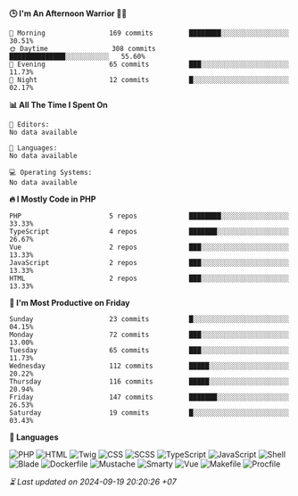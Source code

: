 <!--START_SECTION:readme-stats-->
**🕒 I'm An Afternoon Warrior 🥷🏻**

```text
🌅 Morning                169 commits         ████████░░░░░░░░░░░░░░░░░   30.51%
🌞 Daytime                308 commits         ██████████████░░░░░░░░░░░   55.60%
🌆 Evening                65 commits          ███░░░░░░░░░░░░░░░░░░░░░░   11.73%
🌙 Night                  12 commits          █░░░░░░░░░░░░░░░░░░░░░░░░   02.17%
```

**📊 All The Time I Spent On**

```text
📝 Editors:
No data available

💬 Languages:
No data available

💻 Operating Systems:
No data available
```

**🔥 I Mostly Code in PHP**

```text
PHP                      5 repos             ████████░░░░░░░░░░░░░░░░░   33.33%
TypeScript               4 repos             ███████░░░░░░░░░░░░░░░░░░   26.67%
Vue                      2 repos             ███░░░░░░░░░░░░░░░░░░░░░░   13.33%
JavaScript               2 repos             ███░░░░░░░░░░░░░░░░░░░░░░   13.33%
HTML                     2 repos             ███░░░░░░░░░░░░░░░░░░░░░░   13.33%
```

**📅 I'm Most Productive on Friday**

```text
Sunday                   23 commits          █░░░░░░░░░░░░░░░░░░░░░░░░   04.15%
Monday                   72 commits          ███░░░░░░░░░░░░░░░░░░░░░░   13.00%
Tuesday                  65 commits          ███░░░░░░░░░░░░░░░░░░░░░░   11.73%
Wednesday                112 commits         █████░░░░░░░░░░░░░░░░░░░░   20.22%
Thursday                 116 commits         █████░░░░░░░░░░░░░░░░░░░░   20.94%
Friday                   147 commits         ███████░░░░░░░░░░░░░░░░░░   26.53%
Saturday                 19 commits          █░░░░░░░░░░░░░░░░░░░░░░░░   03.43%
```

**💬 Languages**

![PHP](https://img.shields.io/badge/PHP-38.09%25-4F5D95?&logo=PHP&labelColor=151b23)
![HTML](https://img.shields.io/badge/HTML-29.68%25-e34c26?&logo=HTML&labelColor=151b23)
![Twig](https://img.shields.io/badge/Twig-16.63%25-c1d026?&logo=Twig&labelColor=151b23)
![CSS](https://img.shields.io/badge/CSS-07.57%25-563d7c?&logo=CSS&labelColor=151b23)
![SCSS](https://img.shields.io/badge/SCSS-04.54%25-c6538c?&logo=SCSS&labelColor=151b23)
![TypeScript](https://img.shields.io/badge/TypeScript-02.13%25-3178c6?&logo=TypeScript&labelColor=151b23)
![JavaScript](https://img.shields.io/badge/JavaScript-01.18%25-f1e05a?&logo=JavaScript&labelColor=151b23)
![Shell](https://img.shields.io/badge/Shell-00.09%25-89e051?&logo=Shell&labelColor=151b23)
![Blade](https://img.shields.io/badge/Blade-00.05%25-f7523f?&logo=Blade&labelColor=151b23)
![Dockerfile](https://img.shields.io/badge/Dockerfile-00.03%25-384d54?&logo=Dockerfile&labelColor=151b23)
![Mustache](https://img.shields.io/badge/Mustache-00.01%25-724b3b?&logo=Mustache&labelColor=151b23)
![Smarty](https://img.shields.io/badge/Smarty-00.01%25-f0c040?&logo=Smarty&labelColor=151b23)
![Vue](https://img.shields.io/badge/Vue-00.01%25-41b883?&logo=Vue&labelColor=151b23)
![Makefile](https://img.shields.io/badge/Makefile-00.00%25-427819?&logo=Makefile&labelColor=151b23)
![Procfile](https://img.shields.io/badge/Procfile-00.00%25-3B2F63?&logo=Procfile&labelColor=151b23)




*⏳ Last updated on 2024-09-19 20:20:26 +07*
<!--END_SECTION:readme-stats-->